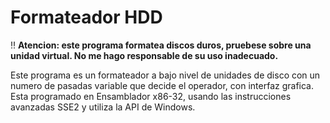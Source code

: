 # Formateador HDD

:bangbang: **Atencion: este programa formatea discos duros, pruebese sobre una unidad virtual. No me hago responsable de su uso inadecuado.**

Este programa es un formateador a bajo nivel de unidades de disco con un numero de pasadas variable que decide el operador, con interfaz grafica. Esta programado en Ensamblador x86-32, usando las instrucciones avanzadas SSE2 y utiliza la API de Windows.